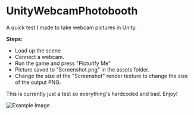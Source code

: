 # UnityWebcamPhotobooth
A quick test I made to take webcam pictures in Unity.

**Steps:**
- Load up the scene
- Connect a webcam.
- Run the game and press "Picturify Me"
- Picture saved to "Screenshot.png" in the assets folder.
- Change the size of the "Screenshot" render texture to change the size of the output PNG.

This is currently just a test so everything's hardcoded and bad. Enjoy!

![Example Image](ScreenshotColor.png?raw=true)
